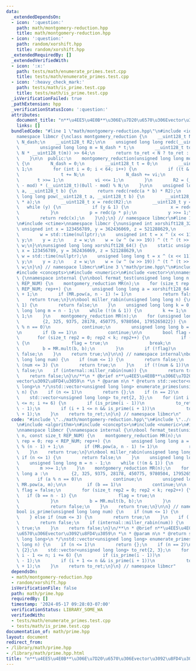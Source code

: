 ```yaml
---
data:
  _extendedDependsOn:
  - icon: ':question:'
    path: math/montgomery-reduction.hpp
    title: math/montgomery-reduction.hpp
  - icon: ':question:'
    path: random/xorshift.hpp
    title: random/xorshift.hpp
  _extendedRequiredBy: []
  _extendedVerifiedWith:
  - icon: ':x:'
    path: tests/math/enumerate_primes.test.cpp
    title: tests/math/enumerate_primes.test.cpp
  - icon: ':heavy_check_mark:'
    path: tests/math/is_prime.test.cpp
    title: tests/math/is_prime.test.cpp
  _isVerificationFailed: true
  _pathExtension: hpp
  _verificationStatusIcon: ':question:'
  attributes:
    document_title: "n**\u4EE5\u4E0B**\u306E\u7D20\u6570\u306Evector\u3092\u8FD4\u3059"
    links: []
  bundledCode: "#line 1 \"math/montgomery-reduction.hpp\"\n#include <iostream>\n\n\
    namespace libmcr {\nclass montgomery_reduction {\n    __uint128_t N;\n    __uint128_t\
    \ N_dash;\n    __uint128_t R2;\n\n    unsigned long long redc(__uint128_t t) {\n\
    \        unsigned long long m = N_dash * t;\n        __uint128_t to_ret = (t +\
    \ N * __uint128_t(m)) >> 64;\n        return to_ret < N ? to_ret : to_ret - N;\n\
    \    }\n\n  public:\n    montgomery_reduction(unsigned long long mod) : N(mod)\
    \ {\n        N_dash = 0;\n        __uint128_t t = 0;\n        __uint128_t vi =\
    \ 1;\n        for (int i = 0; i < 64; i++) {\n            if ((t & 1) == 0) {\n\
    \                t += N;\n                N_dash += vi;\n            }\n     \
    \       t >>= 1;\n            vi <<= 1;\n        }\n        R2 = (__uint128_t)(0ull\
    \ - mod) * (__uint128_t)(0ull - mod) % N;\n    }\n\n    unsigned long long mult(__uint128_t\
    \ a, __uint128_t b) {\n        return redc(redc(a * b) * R2);\n    }\n\n    unsigned\
    \ long long pow(__uint128_t a, __uint128_t b) {\n        __uint128_t p = redc(R2\
    \ * a);\n        __uint128_t x = redc(R2);\n        __uint128_t y = b;\n     \
    \   while (y) {\n            if (y & 1) {\n                x = redc(x * p);\n\
    \            }\n            p = redc(p * p);\n            y >>= 1;\n        }\n\
    \        return redc(x);\n    }\n};\n} // namespace libmcr\n#line 1 \"random/xorshift.hpp\"\
    \n#include <ctime>\nnamespace libmcr {\nunsigned int xorshift128_32() {\n    static\
    \ unsigned int x = 123456789, y = 362436069, z = 521288629,\n                \
    \        w = std::time(nullptr);\n    unsigned int t = x ^ (x << 11);\n    x =\
    \ y;\n    y = z;\n    z = w;\n    w = (w ^ (w >> 19)) ^ (t ^ (t >> 8));\n    return\
    \ w;\n}\n\nunsigned long long xorshift128_64() {\n    static unsigned long long\
    \ x = 123456789, y = 362436069, z = 521288629,\n                             \
    \ w = std::time(nullptr);\n    unsigned long long t = x ^ (x << 11);\n    x =\
    \ y;\n    y = z;\n    z = w;\n    w = (w ^ (w >> 19)) ^ (t ^ (t >> 8));\n    return\
    \ w;\n}\n} // namespace libmcr\n#line 3 \"math/prime.hpp\"\n#include <algorithm>\n\
    #include <concepts>\n#include <numeric>\n#include <vector>\n\nnamespace libmcr\
    \ {\nnamespace internal {\n\nbool fermat_test(unsigned long long n, const size_t\
    \ REP_NUM) {\n    montgomery_reduction MR(n);\n    for (size_t rep = 0; rep <\
    \ REP_NUM; rep++) {\n        unsigned long long a = xorshift128_64() % (n - 1)\
    \ + 1;\n        if (MR.pow(a, n - 1) != 1)\n            return false;\n    }\n\
    \    return true;\n}\n\nbool miller_rabin(unsigned long long n) {\n    if (n <=\
    \ 1) {\n        return false;\n    }\n    unsigned long long k = 0;\n    unsigned\
    \ long long m = n - 1;\n    while (!(m & 1)) {\n        k += 1;\n        m >>=\
    \ 1;\n    }\n    montgomery_reduction MR(n);\n    for (unsigned long long a :\n\
    \         {2, 325, 9375, 28178, 450775, 9780504, 1795265022}) {\n        if (a\
    \ % n == 0)\n            continue;\n        unsigned long long b = MR.pow(a, m);\n\
    \n        if (b == 1)\n            continue;\n\n        bool flag = false;\n \
    \       for (size_t rep2 = 0; rep2 < k; rep2++) {\n            if (b == n - 1)\
    \ {\n                flag = true;\n                break;\n            }\n   \
    \         b = MR.mult(b, b);\n        }\n        if (!flag)\n            return\
    \ false;\n    }\n    return true;\n}\n\n} // namespace internal\nbool is_prime(unsigned\
    \ long long num) {\n    if (num <= 1) {\n        return false;\n    } else if\
    \ (num <= 3) {\n        return true;\n    }\n    if (!(num & 1))\n        return\
    \ false;\n    if (internal::miller_rabin(num)) {\n        return true;\n    }\n\
    \    return false;\n}\n/**\n * @brief n**\u4EE5\u4E0B**\u306E\u7D20\u6570\u306E\
    vector\u3092\u8FD4\u3059\n *\n * @param n\n * @return std::vector<unsigned long\
    \ long>\n */\nstd::vector<unsigned long long> enumerate_primes(unsigned long long\
    \ n) {\n    if (n <= 1)\n        return {};\n    if (n == 2)\n        return {2};\n\
    \    std::vector<unsigned long long> to_ret{2, 3};\n    for (int i = 6; i - 1\
    \ <= n; i += 6) {\n        if (is_prime(i - 1))\n            to_ret.push_back(i\
    \ - 1);\n        if (i + 1 <= n && is_prime(i + 1))\n            to_ret.push_back(i\
    \ + 1);\n    }\n    return to_ret;\n}\n} // namespace libmcr\n"
  code: "#include \"../math/montgomery-reduction.hpp\"\n#include \"../random/xorshift.hpp\"\
    \n#include <algorithm>\n#include <concepts>\n#include <numeric>\n#include <vector>\n\
    \nnamespace libmcr {\nnamespace internal {\n\nbool fermat_test(unsigned long long\
    \ n, const size_t REP_NUM) {\n    montgomery_reduction MR(n);\n    for (size_t\
    \ rep = 0; rep < REP_NUM; rep++) {\n        unsigned long long a = xorshift128_64()\
    \ % (n - 1) + 1;\n        if (MR.pow(a, n - 1) != 1)\n            return false;\n\
    \    }\n    return true;\n}\n\nbool miller_rabin(unsigned long long n) {\n   \
    \ if (n <= 1) {\n        return false;\n    }\n    unsigned long long k = 0;\n\
    \    unsigned long long m = n - 1;\n    while (!(m & 1)) {\n        k += 1;\n\
    \        m >>= 1;\n    }\n    montgomery_reduction MR(n);\n    for (unsigned long\
    \ long a :\n         {2, 325, 9375, 28178, 450775, 9780504, 1795265022}) {\n \
    \       if (a % n == 0)\n            continue;\n        unsigned long long b =\
    \ MR.pow(a, m);\n\n        if (b == 1)\n            continue;\n\n        bool\
    \ flag = false;\n        for (size_t rep2 = 0; rep2 < k; rep2++) {\n         \
    \   if (b == n - 1) {\n                flag = true;\n                break;\n\
    \            }\n            b = MR.mult(b, b);\n        }\n        if (!flag)\n\
    \            return false;\n    }\n    return true;\n}\n\n} // namespace internal\n\
    bool is_prime(unsigned long long num) {\n    if (num <= 1) {\n        return false;\n\
    \    } else if (num <= 3) {\n        return true;\n    }\n    if (!(num & 1))\n\
    \        return false;\n    if (internal::miller_rabin(num)) {\n        return\
    \ true;\n    }\n    return false;\n}\n/**\n * @brief n**\u4EE5\u4E0B**\u306E\u7D20\
    \u6570\u306Evector\u3092\u8FD4\u3059\n *\n * @param n\n * @return std::vector<unsigned\
    \ long long>\n */\nstd::vector<unsigned long long> enumerate_primes(unsigned long\
    \ long n) {\n    if (n <= 1)\n        return {};\n    if (n == 2)\n        return\
    \ {2};\n    std::vector<unsigned long long> to_ret{2, 3};\n    for (int i = 6;\
    \ i - 1 <= n; i += 6) {\n        if (is_prime(i - 1))\n            to_ret.push_back(i\
    \ - 1);\n        if (i + 1 <= n && is_prime(i + 1))\n            to_ret.push_back(i\
    \ + 1);\n    }\n    return to_ret;\n}\n} // namespace libmcr"
  dependsOn:
  - math/montgomery-reduction.hpp
  - random/xorshift.hpp
  isVerificationFile: false
  path: math/prime.hpp
  requiredBy: []
  timestamp: '2024-05-17 09:28:03-07:00'
  verificationStatus: LIBRARY_SOME_WA
  verifiedWith:
  - tests/math/enumerate_primes.test.cpp
  - tests/math/is_prime.test.cpp
documentation_of: math/prime.hpp
layout: document
redirect_from:
- /library/math/prime.hpp
- /library/math/prime.hpp.html
title: "n**\u4EE5\u4E0B**\u306E\u7D20\u6570\u306Evector\u3092\u8FD4\u3059"
---
```

